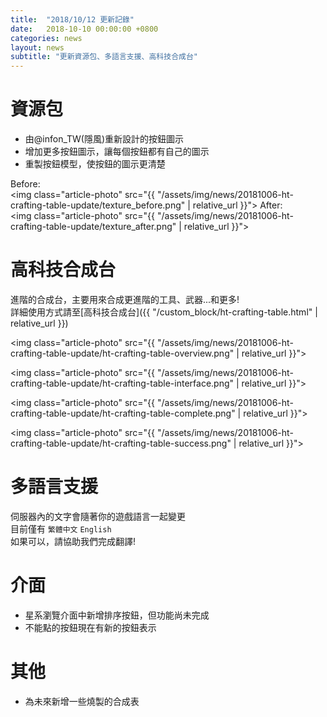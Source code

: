 ```yaml
---
title:  "2018/10/12 更新記錄"
date:   2018-10-10 00:00:00 +0800
categories: news
layout: news
subtitle: "更新資源包、多語言支援、高科技合成台"
---
```


# 資源包

* 由@infon_TW(隱風)重新設計的按鈕圖示  
* 增加更多按鈕圖示，讓每個按鈕都有自己的圖示  
* 重製按鈕模型，使按鈕的圖示更清楚

Before:  
<img class="article-photo" src="{{ "/assets/img/news/20181006-ht-crafting-table-update/texture_before.png" | relative_url }}">
After:  
<img class="article-photo" src="{{ "/assets/img/news/20181006-ht-crafting-table-update/texture_after.png" | relative_url }}">

# 高科技合成台

進階的合成台，主要用來合成更進階的工具、武器...和更多!  
詳細使用方式請至[高科技合成台]({{ "/custom_block/ht-crafting-table.html" | relative_url }})

<img class="article-photo" src="{{ "/assets/img/news/20181006-ht-crafting-table-update/ht-crafting-table-overview.png" | relative_url }}">

<img class="article-photo" src="{{ "/assets/img/news/20181006-ht-crafting-table-update/ht-crafting-table-interface.png" | relative_url }}">

<img class="article-photo" src="{{ "/assets/img/news/20181006-ht-crafting-table-update/ht-crafting-table-complete.png" | relative_url }}">

<img class="article-photo" src="{{ "/assets/img/news/20181006-ht-crafting-table-update/ht-crafting-table-success.png" | relative_url }}">

# 多語言支援

伺服器內的文字會隨著你的遊戲語言一起變更  
目前僅有 `繁體中文` `English`  
如果可以，請協助我們完成翻譯!

# 介面

* 星系瀏覽介面中新增排序按鈕，但功能尚未完成  
* 不能點的按鈕現在有新的按鈕表示

# 其他

* 為未來新增一些燒製的合成表